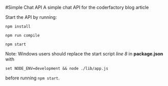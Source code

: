 #Simple Chat API
A simple chat API for the coderfactory blog article

Start the API by running:
```
npm install

npm run compile

npm start
```

Note: Windows users should replace the start script *line 8* in **package.json** with 
```
set NODE_ENV=development && node ./lib/app.js
```
before running `npm start`.